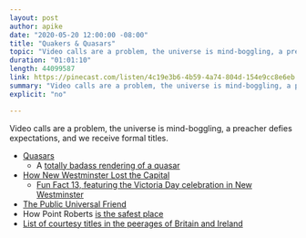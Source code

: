 ```yaml
---
layout: post
author: apike
date: "2020-05-20 12:00:00 -08:00"
title: "Quakers & Quasars"
topic: "Video calls are a problem, the universe is mind-boggling, a preacher defies expectations, and we receive formal titles."
duration: "01:01:10"
length: 44099587
link: https://pinecast.com/listen/4c19e3b6-4b59-4a74-804d-154e9cc8e6eb.mp3
summary: "Video calls are a problem, the universe is mind-boggling, a preacher defies expectations, and we receive formal titles."
explicit: "no"

---
```


Video calls are a problem, the universe is mind-boggling, a preacher defies expectations, and we receive formal titles.

- [Quasars](https://en.wikipedia.org/wiki/Quasar)
  - A [totally badass rendering of a quasar](https://upload.wikimedia.org/wikipedia/commons/3/38/Artist%27s_rendering_ULAS_J1120%2B0641.jpg)
- [How New Westminster Lost the Capital](https://canspice.org/2015/08/18/how-new-westminster-lost-the-capital/])
  - [Fun Fact 13, featuring the Victoria Day celebration in New Westminster](https://funfact.fm/episodes/13)
- [The Public Universal Friend](https://en.wikipedia.org/wiki/Public_Universal_Friend)
- How Point Roberts [is the safest place](https://www.theguardian.com/us-news/2020/apr/16/coronavirus-point-roberts-geography)
- [List of courtesy titles in the peerages of Britain and Ireland](https://en.wikipedia.org/wiki/List_of_courtesy_titles_in_the_peerages_of_Britain_and_Ireland)
